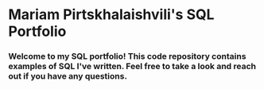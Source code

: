 # Mariam Pirtskhalaishvili's SQL Portfolio
### Welcome to my SQL portfolio! This code repository contains examples of SQL I've written. Feel free to take a look and reach out if you have any questions.

